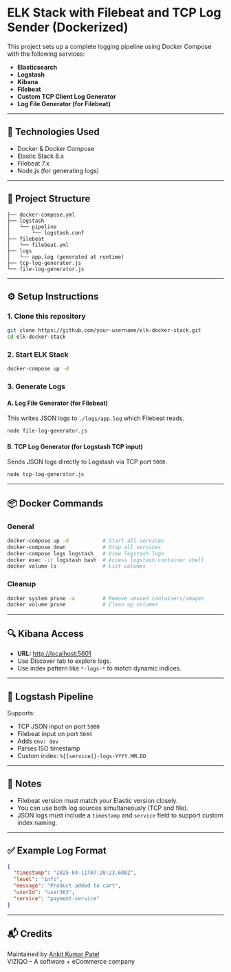 # ELK Stack with Filebeat and TCP Log Sender (Dockerized)

This project sets up a complete logging pipeline using Docker Compose with the following services:

- **Elasticsearch**
- **Logstash**
- **Kibana**
- **Filebeat**
- **Custom TCP Client Log Generator**
- **Log File Generator (for Filebeat)**

---

## 🧰 Technologies Used

- Docker & Docker Compose
- Elastic Stack 8.x
- Filebeat 7.x
- Node.js (for generating logs)

---

## 📁 Project Structure

```
├── docker-compose.yml
├── logstash
│   └── pipeline
│       └── logstash.conf
├── filebeat
│   └── filebeat.yml
├── logs
│   └── app.log (generated at runtime)
├── tcp-log-generator.js
└── file-log-generator.js
```

---

## ⚙️ Setup Instructions

### 1. Clone this repository

```bash
git clone https://github.com/your-username/elk-docker-stack.git
cd elk-docker-stack
```

### 2. Start ELK Stack

```bash
docker-compose up -d
```

### 3. Generate Logs

#### A. Log File Generator (for Filebeat)

This writes JSON logs to `./logs/app.log` which Filebeat reads.

```bash
node file-log-generator.js
```

#### B. TCP Log Generator (for Logstash TCP input)

Sends JSON logs directly to Logstash via TCP port `5000`.

```bash
node tcp-log-generator.js
```

---

## 📦 Docker Commands

### General

```bash
docker-compose up -d           # Start all services
docker-compose down            # Stop all services
docker-compose logs logstash   # View logstash logs
docker exec -it logstash bash  # Access logstash container shell
docker volume ls               # List volumes
```

### Cleanup

```bash
docker system prune -a         # Remove unused containers/images
docker volume prune            # Clean up volumes
```

---

## 🔍 Kibana Access

- **URL:** [http://localhost:5601](http://localhost:5601)
- Use Discover tab to explore logs.
- Use index pattern like `*-logs-*` to match dynamic indices.

---

## 🧪 Logstash Pipeline

Supports:
- TCP JSON input on port `5000`
- Filebeat input on port `5044`
- Adds `env: dev`
- Parses ISO timestamp
- Custom index: `%{[service]}-logs-YYYY.MM.DD`

---

## 📄 Notes

- Filebeat version must match your Elastic version closely.
- You can use both log sources simultaneously (TCP and file).
- JSON logs must include a `timestamp` and `service` field to support custom index naming.

---

## ✅ Example Log Format

```json
{
  "timestamp": "2025-04-11T07:20:23.608Z",
  "level": "info",
  "message": "Product added to cart",
  "userId": "user363",
  "service": "payment-service"
}
```

---

## 📬 Credits

Maintained by [Ankit Kumar Patel](https://github.com/your-username)  
VIZIQO – A software + eCommerce company
